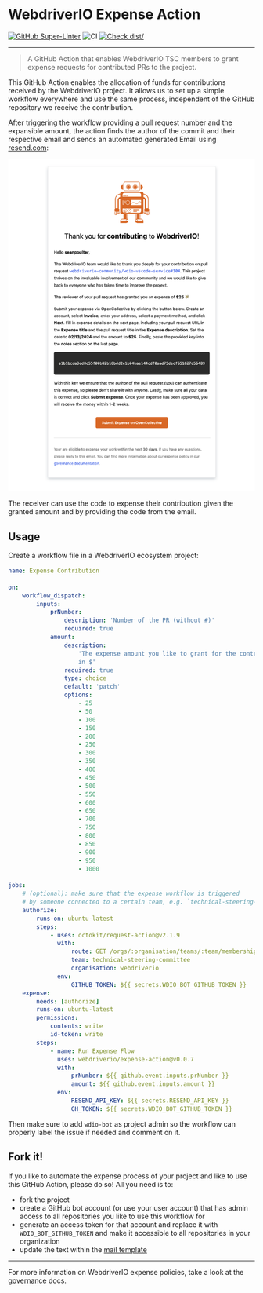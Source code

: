 # WebdriverIO Expense Action

[![GitHub Super-Linter](https://github.com/actions/typescript-action/actions/workflows/linter.yml/badge.svg)](https://github.com/super-linter/super-linter)
![CI](https://github.com/actions/typescript-action/actions/workflows/ci.yml/badge.svg)
[![Check dist/](https://github.com/actions/typescript-action/actions/workflows/check-dist.yml/badge.svg)](https://github.com/actions/typescript-action/actions/workflows/check-dist.yml)

---

> A GitHub Action that enables WebdriverIO TSC members to grant expense requests
> for contributed PRs to the project.

This GitHub Action enables the allocation of funds for contributions received by the WebdriverIO project. It allows us to set up a simple workflow everywhere and use the same process, independent of the GitHub repository we receive the contribution.

After triggering the workflow providing a pull request number and the expansible amount, the action finds the author of the commit and their respective email and sends an automated generated Email using [resend.com](https://resend.com/):

![Example Email](.github/assets/example.png)

The receiver can use the code to expense their contribution given the granted amount and by providing the code from the email.

## Usage

Create a workflow file in a WebdriverIO ecosystem project:

```yaml
name: Expense Contribution

on:
    workflow_dispatch:
        inputs:
            prNumber:
                description: 'Number of the PR (without #)'
                required: true
            amount:
                description:
                    'The expense amount you like to grant for the contribution
                    in $'
                required: true
                type: choice
                default: 'patch'
                options:
                    - 25
                    - 50
                    - 100
                    - 150
                    - 200
                    - 250
                    - 300
                    - 350
                    - 400
                    - 450
                    - 500
                    - 550
                    - 600
                    - 650
                    - 700
                    - 750
                    - 800
                    - 850
                    - 900
                    - 950
                    - 1000

jobs:
    # (optional): make sure that the expense workflow is triggered
    # by someone connected to a certain team, e.g. `technical-steering-committee`
    authorize:
        runs-on: ubuntu-latest
        steps:
            - uses: octokit/request-action@v2.1.9
              with:
                  route: GET /orgs/:organisation/teams/:team/memberships/${{ github.actor }}
                  team: technical-steering-committee
                  organisation: webdriverio
              env:
                  GITHUB_TOKEN: ${{ secrets.WDIO_BOT_GITHUB_TOKEN }}
    expense:
        needs: [authorize]
        runs-on: ubuntu-latest
        permissions:
            contents: write
            id-token: write
        steps:
            - name: Run Expense Flow
              uses: webdriverio/expense-action@v0.0.7
              with:
                  prNumber: ${{ github.event.inputs.prNumber }}
                  amount: ${{ github.event.inputs.amount }}
              env:
                  RESEND_API_KEY: ${{ secrets.RESEND_API_KEY }}
                  GH_TOKEN: ${{ secrets.WDIO_BOT_GITHUB_TOKEN }}
```

Then make sure to add `wdio-bot` as project admin so the workflow can properly
label the issue if needed and comment on it.

## Fork it!

If you like to automate the expense process of your project and like to use this GitHub Action, please do so! All you need is to:

- fork the project
- create a GitHub bot account (or use your user account) that has admin access to all repositories you like to use this workflow for
- generate an access token for that account and replace it with `WDIO_BOT_GITHUB_TOKEN` and make it accessible to all repositories in your organization
- update the text within the [mail template](https://github.com/webdriverio/expense-action/blob/main/src/mail.tsx)

---

For more information on WebdriverIO expense policies, take a look at the [governance](https://github.com/webdriverio/webdriverio/blob/main/GOVERNANCE.md#sponsoring-and-donations) docs.
